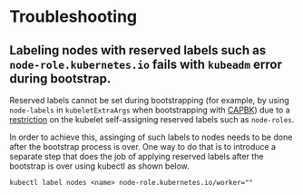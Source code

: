 # Troubleshooting

## Labeling nodes with reserved labels such as `node-role.kubernetes.io` fails with `kubeadm` error during bootstrap.

Reserved labels cannot be set during bootstrapping (for example, by using `node-labels` in `kubeletExtraArgs` when bootstrapping with [CAPBK](https://github.com/kubernetes-sigs/cluster-api-bootstrap-provider-kubeadm)) due to a [restriction](https://kubernetes.io/docs/reference/access-authn-authz/admission-controllers/#noderestriction) on the kubelet self-assigning reserved labels such as `node-roles`.  

In order to achieve this, assinging of such labels to nodes needs to be done after the bootstrap process is over. One way to do that is to introduce a separate step that does the job of applying reserved labels after the bootstrap is over using kubectl as shown below.

```
kubectl label nodes <name> node-role.kubernetes.io/worker=""
```
